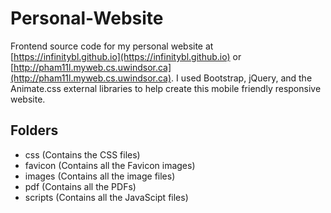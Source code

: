 # Personal-Website
Frontend source code for my personal website at [https://infinitybl.github.io](https://infinitybl.github.io) or [http://pham11l.myweb.cs.uwindsor.ca](http://pham11l.myweb.cs.uwindsor.ca).
I used Bootstrap, jQuery, and the Animate.css external libraries to help create this mobile friendly responsive website.

## Folders
* css (Contains the CSS files)
* favicon (Contains all the Favicon images)
* images (Contains all the image files)
* pdf (Contains all the PDFs)
* scripts (Contains all the JavaScipt files)
